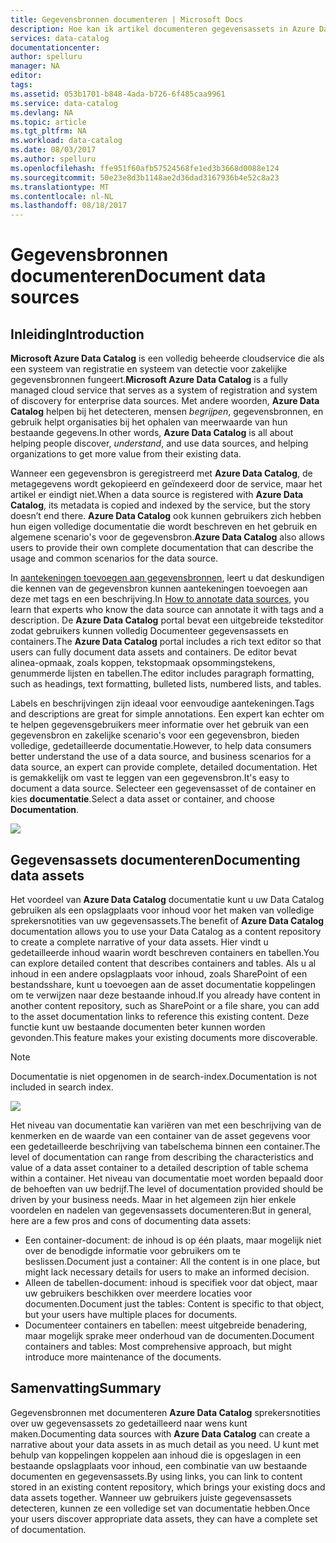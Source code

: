 ```yaml
---
title: Gegevensbronnen documenteren | Microsoft Docs
description: Hoe kan ik artikel documenteren gegevensassets in Azure Data Catalog is gemarkeerd.
services: data-catalog
documentationcenter: 
author: spelluru
manager: NA
editor: 
tags: 
ms.assetid: 053b1701-b848-4ada-b726-6f485caa9961
ms.service: data-catalog
ms.devlang: NA
ms.topic: article
ms.tgt_pltfrm: NA
ms.workload: data-catalog
ms.date: 08/03/2017
ms.author: spelluru
ms.openlocfilehash: ffe951f60afb57524568fe1ed3b3668d0088e124
ms.sourcegitcommit: 50e23e8d3b1148ae2d36dad3167936b4e52c8a23
ms.translationtype: MT
ms.contentlocale: nl-NL
ms.lasthandoff: 08/18/2017
---
```

# <a name="document-data-sources"></a><span data-ttu-id="d5922-103">Gegevensbronnen documenteren</span><span class="sxs-lookup"><span data-stu-id="d5922-103">Document data sources</span></span>
## <a name="introduction"></a><span data-ttu-id="d5922-104">Inleiding</span><span class="sxs-lookup"><span data-stu-id="d5922-104">Introduction</span></span>
<span data-ttu-id="d5922-105">**Microsoft Azure Data Catalog** is een volledig beheerde cloudservice die als een systeem van registratie en systeem van detectie voor zakelijke gegevensbronnen fungeert.</span><span class="sxs-lookup"><span data-stu-id="d5922-105">**Microsoft Azure Data Catalog** is a fully managed cloud service that serves as a system of registration and system of discovery for enterprise data sources.</span></span> <span data-ttu-id="d5922-106">Met andere woorden, **Azure Data Catalog** helpen bij het detecteren, mensen *begrijpen*, gegevensbronnen, en gebruik helpt organisaties bij het ophalen van meerwaarde van hun bestaande gegevens.</span><span class="sxs-lookup"><span data-stu-id="d5922-106">In other words, **Azure Data Catalog** is all about helping people discover, *understand*, and use data sources, and helping organizations to get more value from their existing data.</span></span>

<span data-ttu-id="d5922-107">Wanneer een gegevensbron is geregistreerd met **Azure Data Catalog**, de metagegevens wordt gekopieerd en geïndexeerd door de service, maar het artikel er eindigt niet.</span><span class="sxs-lookup"><span data-stu-id="d5922-107">When a data source is registered with **Azure Data Catalog**, its metadata is copied and indexed by the service, but the story doesn’t end there.</span></span> <span data-ttu-id="d5922-108">**Azure Data Catalog** ook kunnen gebruikers zich hebben hun eigen volledige documentatie die wordt beschreven en het gebruik en algemene scenario's voor de gegevensbron.</span><span class="sxs-lookup"><span data-stu-id="d5922-108">**Azure Data Catalog** also allows users to provide their own complete documentation that can describe the usage and common scenarios for the data source.</span></span>

<span data-ttu-id="d5922-109">In [aantekeningen toevoegen aan gegevensbronnen](data-catalog-how-to-annotate.md), leert u dat deskundigen die kennen van de gegevensbron kunnen aantekeningen toevoegen aan deze met tags en een beschrijving.</span><span class="sxs-lookup"><span data-stu-id="d5922-109">In [How to annotate data sources](data-catalog-how-to-annotate.md), you learn that experts who know the data source can annotate it with tags and a description.</span></span> <span data-ttu-id="d5922-110">De **Azure Data Catalog** portal bevat een uitgebreide teksteditor zodat gebruikers kunnen volledig Documenteer gegevensassets en containers.</span><span class="sxs-lookup"><span data-stu-id="d5922-110">The **Azure Data Catalog** portal includes a rich text editor so that users can fully document data assets and containers.</span></span> <span data-ttu-id="d5922-111">De editor bevat alinea-opmaak, zoals koppen, tekstopmaak opsommingstekens, genummerde lijsten en tabellen.</span><span class="sxs-lookup"><span data-stu-id="d5922-111">The editor includes paragraph formatting, such as headings, text formatting, bulleted lists, numbered lists, and tables.</span></span>

<span data-ttu-id="d5922-112">Labels en beschrijvingen zijn ideaal voor eenvoudige aantekeningen.</span><span class="sxs-lookup"><span data-stu-id="d5922-112">Tags and descriptions are great for simple annotations.</span></span> <span data-ttu-id="d5922-113">Een expert kan echter om te helpen gegevensgebruikers meer informatie over het gebruik van een gegevensbron en zakelijke scenario's voor een gegevensbron, bieden volledige, gedetailleerde documentatie.</span><span class="sxs-lookup"><span data-stu-id="d5922-113">However, to help data consumers better understand the use of a data source, and business scenarios for a data source, an expert can provide complete, detailed documentation.</span></span> <span data-ttu-id="d5922-114">Het is gemakkelijk om vast te leggen van een gegevensbron.</span><span class="sxs-lookup"><span data-stu-id="d5922-114">It's easy to document a data source.</span></span> <span data-ttu-id="d5922-115">Selecteer een gegevensasset of de container en kies **documentatie**.</span><span class="sxs-lookup"><span data-stu-id="d5922-115">Select a data asset or container, and choose **Documentation**.</span></span>

![](media/data-catalog-documentation/data-catalog-documentation.png)

## <a name="documenting-data-assets"></a><span data-ttu-id="d5922-116">Gegevensassets documenteren</span><span class="sxs-lookup"><span data-stu-id="d5922-116">Documenting data assets</span></span>
<span data-ttu-id="d5922-117">Het voordeel van **Azure Data Catalog** documentatie kunt u uw Data Catalog gebruiken als een opslagplaats voor inhoud voor het maken van volledige sprekersnotities van uw gegevensassets.</span><span class="sxs-lookup"><span data-stu-id="d5922-117">The benefit of **Azure Data Catalog** documentation allows you to use your Data Catalog as a content repository to create a complete narrative of your data assets.</span></span> <span data-ttu-id="d5922-118">Hier vindt u gedetailleerde inhoud waarin wordt beschreven containers en tabellen.</span><span class="sxs-lookup"><span data-stu-id="d5922-118">You can explore detailed content that describes containers and tables.</span></span> <span data-ttu-id="d5922-119">Als u al inhoud in een andere opslagplaats voor inhoud, zoals SharePoint of een bestandsshare, kunt u toevoegen aan de asset documentatie koppelingen om te verwijzen naar deze bestaande inhoud.</span><span class="sxs-lookup"><span data-stu-id="d5922-119">If you already have content in another content repository, such as SharePoint or a file share, you can add to the asset documentation links to reference this existing content.</span></span> <span data-ttu-id="d5922-120">Deze functie kunt uw bestaande documenten beter kunnen worden gevonden.</span><span class="sxs-lookup"><span data-stu-id="d5922-120">This feature makes your existing documents more discoverable.</span></span>

> [!NOTE]
> <span data-ttu-id="d5922-121">Documentatie is niet opgenomen in de search-index.</span><span class="sxs-lookup"><span data-stu-id="d5922-121">Documentation is not included in search index.</span></span>
>
>

![](media/data-catalog-documentation/data-catalog-documentation2.png)

<span data-ttu-id="d5922-122">Het niveau van documentatie kan variëren van met een beschrijving van de kenmerken en de waarde van een container van de asset gegevens voor een gedetailleerde beschrijving van tabelschema binnen een container.</span><span class="sxs-lookup"><span data-stu-id="d5922-122">The level of documentation can range from describing the characteristics and value of a data asset container to a detailed description of table schema within a container.</span></span> <span data-ttu-id="d5922-123">Het niveau van documentatie moet worden bepaald door de behoeften van uw bedrijf.</span><span class="sxs-lookup"><span data-stu-id="d5922-123">The level of documentation provided should be driven by your business needs.</span></span> <span data-ttu-id="d5922-124">Maar in het algemeen zijn hier enkele voordelen en nadelen van gegevensassets documenteren:</span><span class="sxs-lookup"><span data-stu-id="d5922-124">But in general, here are a few pros and cons of documenting data assets:</span></span>

* <span data-ttu-id="d5922-125">Een container-document: de inhoud is op één plaats, maar mogelijk niet over de benodigde informatie voor gebruikers om te beslissen.</span><span class="sxs-lookup"><span data-stu-id="d5922-125">Document just a container: All the content is in one place, but might lack necessary details for users to make an informed decision.</span></span>
* <span data-ttu-id="d5922-126">Alleen de tabellen-document: inhoud is specifiek voor dat object, maar uw gebruikers beschikken over meerdere locaties voor documenten.</span><span class="sxs-lookup"><span data-stu-id="d5922-126">Document just the tables: Content is specific to that object, but your users have multiple places for documents.</span></span>
* <span data-ttu-id="d5922-127">Documenteer containers en tabellen: meest uitgebreide benadering, maar mogelijk sprake meer onderhoud van de documenten.</span><span class="sxs-lookup"><span data-stu-id="d5922-127">Document containers and tables: Most comprehensive approach, but might introduce more maintenance of the documents.</span></span>

## <a name="summary"></a><span data-ttu-id="d5922-128">Samenvatting</span><span class="sxs-lookup"><span data-stu-id="d5922-128">Summary</span></span>
<span data-ttu-id="d5922-129">Gegevensbronnen met documenteren **Azure Data Catalog** sprekersnotities over uw gegevensassets zo gedetailleerd naar wens kunt maken.</span><span class="sxs-lookup"><span data-stu-id="d5922-129">Documenting data sources with **Azure Data Catalog** can create a narrative about your data assets in as much detail as you need.</span></span>  <span data-ttu-id="d5922-130">U kunt met behulp van koppelingen koppelen aan inhoud die is opgeslagen in een bestaande opslagplaats voor inhoud, een combinatie van uw bestaande documenten en gegevensassets.</span><span class="sxs-lookup"><span data-stu-id="d5922-130">By using links, you can link to content stored in an existing content repository, which brings your existing docs and data assets together.</span></span> <span data-ttu-id="d5922-131">Wanneer uw gebruikers juiste gegevensassets detecteren, kunnen ze een volledige set van documentatie hebben.</span><span class="sxs-lookup"><span data-stu-id="d5922-131">Once your users discover appropriate data assets, they can have a complete set of documentation.</span></span>
